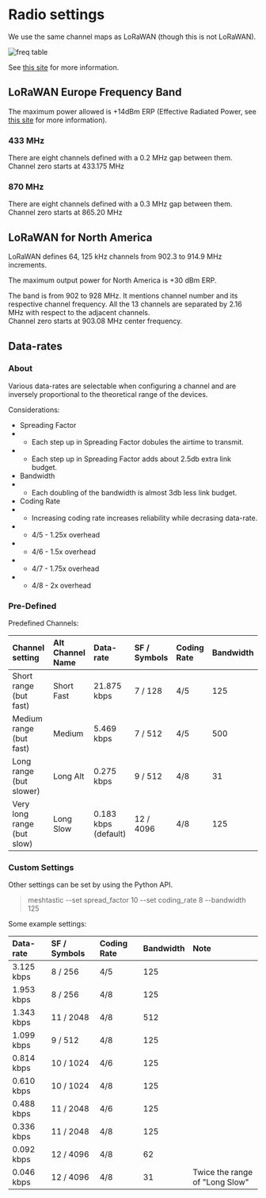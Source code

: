 # Radio settings

We use the same channel maps as LoRaWAN (though this is not LoRaWAN).

![freq table](/images/LoRa-Frequency-Bands.jpg)

See [this site](https://www.rfwireless-world.com/Tutorials/LoRa-channels-list.html) for more information.

## LoRaWAN Europe Frequency Band

The maximum power allowed is +14dBm ERP (Effective Radiated Power, see [this site](https://en.wikipedia.org/wiki/Effective_radiated_power) for more information).

### 433 MHz

There are eight channels defined with a 0.2 MHz gap between them.
Channel zero starts at 433.175 MHz

### 870 MHz

There are eight channels defined with a 0.3 MHz gap between them.
Channel zero starts at 865.20 MHz

## LoRaWAN for North America

LoRaWAN defines 64, 125 kHz channels from 902.3 to 914.9 MHz increments.

The maximum output power for North America is +30 dBm ERP.

The band is from 902 to 928 MHz. It mentions channel number and its respective channel frequency. All the 13 channels are separated by 2.16 MHz with respect to the adjacent channels.  
Channel zero starts at 903.08 MHz center frequency.

## Data-rates

### About

Various data-rates are selectable when configuring a channel and are inversely proportional to the theoretical range of the devices.

Considerations:

* Spreading Factor
* * Each step up in Spreading Factor dobules the airtime to transmit.
* * Each step up in Spreading Factor adds about 2.5db extra link budget.
* Bandwidth
* * Each doubling of the bandwidth is almost 3db less link budget.
* Coding Rate
* * Increasing coding rate increases reliability while decrasing data-rate.
* * 4/5 - 1.25x overhead
* * 4/6 - 1.5x overhead
* * 4/7 - 1.75x overhead
* * 4/8 - 2x overhead


### Pre-Defined

Predefined Channels:

| Channel setting            | Alt Channel Name | Data-rate            | SF / Symbols | Coding Rate | Bandwidth |
|:---------------------------|:-----------------|:---------------------|:-------------|:------------|:----------|
| Short range (but fast)     | Short Fast       | 21.875 kbps          | 7 / 128      | 4/5         | 125       |
| Medium range (but fast)    | Medium           | 5.469 kbps           | 7 / 512      | 4/5         | 500       |
| Long range (but slower)    | Long Alt         | 0.275 kbps           | 9 / 512      | 4/8         | 31        |
| Very long range (but slow) | Long Slow        | 0.183 kbps (default) | 12 / 4096    | 4/8         | 125       |

### Custom Settings

Other settings can be set by using the Python API. 

> meshtastic --set spread_factor 10 --set coding_rate 8 --bandwidth 125

Some example settings:

| Data-rate            | SF / Symbols | Coding Rate | Bandwidth | Note |
|:---------------------|:-------------|:------------|:----------|:-----|
| 3.125 kbps           | 8 / 256      | 4/5         | 125       | |
| 1.953 kbps           | 8 / 256      | 4/8         | 125       | |
| 1.343 kbps           | 11 / 2048    | 4/8         | 512       | | 
| 1.099 kbps           | 9 / 512      | 4/8         | 125       | |
| 0.814 kbps           | 10 / 1024    | 4/6         | 125       | |
| 0.610 kbps           | 10 / 1024    | 4/8         | 125       | |
| 0.488 kbps           | 11 / 2048    | 4/6         | 125       | |
| 0.336 kbps           | 11 / 2048    | 4/8         | 125       | |
| 0.092 kbps           | 12 / 4096    | 4/8         | 62        | |
| 0.046 kbps           | 12 / 4096    | 4/8         | 31        | Twice the range of "Long Slow" |


